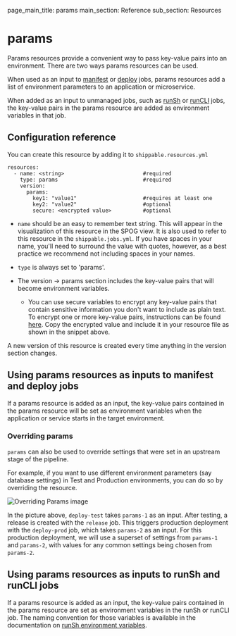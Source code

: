 page_main_title: params
main_section: Reference
sub_section: Resources

# params
Params resources provide a convenient way to pass key-value pairs into an environment. There are two ways params resources can be used.

When used as an input to [manifest](job-manifest/) or [deploy](job-deploy/) jobs, params resources add a list of environment parameters to an application or microservice.

When added as an input to unmanaged jobs, such as [runSh](job-runsh/) or [runCLI](job-runcli/) jobs, the key-value pairs in the params resource are added as environment variables in that job.

## Configuration reference
You can create this resource by adding it to `shippable.resources.yml`
```
resources:
  - name: <string>                         #required
    type: params                           #required
    version:
      params:
        key1: "value1"                     #requires at least one
        key2: "value2"                     #optional
        secure: <encrypted value>          #optional
```

* `name` should be an easy to remember text string. This will appear in the visualization of this resource in the SPOG view. It is also used to refer to this resource in the `shippable.jobs.yml`. If you have spaces in your name, you'll need to surround the value with quotes, however, as a best practice we recommend not including spaces in your names.

* `type` is always set to 'params'.

* The version -> params section includes the key-value pairs that will become environment variables.
	* You can use secure variables to encrypt any key-value pairs that contain sensitive information you don't want to include as plain text. To encrypt one or more key-value pairs, instructions can be found [here](/ci/env-vars/#secure-variables). Copy the encrypted value and include it in your resource file as shown in the snippet above.

A new version of this resource is created every time anything in the version section changes.


## Using params resources as inputs to manifest and deploy jobs
If a params resource is added as an input, the key-value pairs contained in the params resource will be set as environment variables when the application or service starts in the target environment.

### Overriding params
`params` can also be used to override settings that were set in an upstream stage of the pipeline.

For example, if you want to use different environment parameters (say database settings) in Test and Production environments, you can do so by overriding the resource.

<img src="../../images/reference/resources/overrideParams.png" alt="Overriding Params image">

In the picture above, `deploy-test` takes `params-1` as an input. After testing, a release is created with the `release` job. This triggers production deployment with the `deploy-prod` job, which takes `params-2` as an input. For this production deployment, we will use a superset of settings from `params-1` and `params-2`, with values for any common settings being chosen from `params-2`.

## Using params resources as inputs to runSh and runCLI jobs
If a params resource is added as an input, the key-value pairs contained in the params resource are set as environment variables in the runSh or runCLI job. The naming convention for those variables is available in the documentation on [runSh environment variables](job-runsh/#resource-variables).
